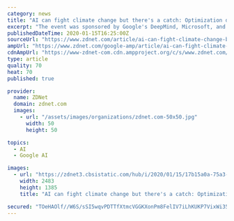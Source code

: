 ```yaml
---
category: news
title: "AI can fight climate change but there's a catch: Optimization doesn't automatically equal emissions reduction"
excerpt: "The event was sponsored by Google's DeepMind, Microsoft, and ElementAI, the AI software and services firm co-founded by Yoshua Bengio, a star in the field of deep learning. Organizers were from Climate Change AI, a group of volunteer researchers from institutions around the world. What is artificial general intelligence? Everything you need ..."
publishedDateTime: 2020-01-15T16:25:00Z
sourceUrl: "https://www.zdnet.com/article/ai-can-fight-climate-change-but-theres-a-catch-optimization-doesnt-automatically-equal-emissions-reduction/"
ampUrl: "https://www.zdnet.com/google-amp/article/ai-can-fight-climate-change-but-theres-a-catch-optimization-doesnt-automatically-equal-emissions-reduction/"
cdnAmpUrl: "https://www-zdnet-com.cdn.ampproject.org/c/s/www.zdnet.com/google-amp/article/ai-can-fight-climate-change-but-theres-a-catch-optimization-doesnt-automatically-equal-emissions-reduction/"
type: article
quality: 70
heat: 70
published: true

provider:
  name: ZDNet
  domain: zdnet.com
  images:
    - url: "/assets/images/organizations/zdnet.com-50x50.jpg"
      width: 50
      height: 50

topics:
  - AI
  - Google AI

images:
  - url: "https://zdnet3.cbsistatic.com/hub/i/2020/01/15/17b15a0a-75a3-4e60-8f52-373c4dfcb3ed/yoshua-bengio-andrew-ng-climate-panel-dec-2019.png"
    width: 2483
    height: 1385
    title: "AI can fight climate change but there's a catch: Optimization doesn't automatically equal emissions reduction"

secured: "TOeHAOlf//W6S/sSI5wqvPDTTfXtmcVGGKXonPm8FelIV7iLhKUKP7VixWi35X6hoP5wWnNFgW2lvno1UQnkoTZ8wSIE8gjdFq13TOTKUNiNh0GsGts/s25dTwBI4zX5c7q6Xil+Ru4gZvVnQEoVAmHJXzE2NnXinxdatSzttSgmf+l4Ln/criFNeUkgBggmi0nwxyIZmAyB22I1hKIy+VRNd1NZ7LaHGRCEKM2j4wUNVvXx0HEtQKiq41ysM5+Jb1j/j1XPo2RCvciHprBN5jHNVIMzzL6zBJz/3wx/waw=;e1IXQZacL7ogp1glM45ppg=="
---
```


